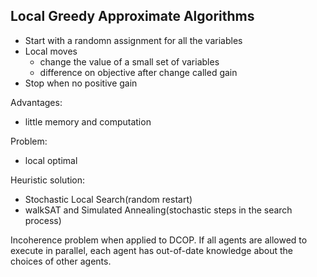 ## Local Greedy Approximate Algorithms
- Start with a randomn assignment for all the variables
- Local moves
    - change the value of a small set of variables
    - difference on objective after change called gain
- Stop when no positive gain

Advantages:
- little memory and computation

Problem:
- local optimal

Heuristic solution:
- Stochastic Local Search(random restart)
- walkSAT and Simulated Annealing(stochastic steps in the search process)

Incoherence problem when applied to DCOP. If all agents are allowed to execute in parallel, each agent has out-of-date knowledge about the choices of other agents.